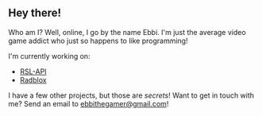 ## Hey there!
Who am I? Well, online, I go by the name Ebbi.
I'm just the average video game addict who just so happens to like programming!

I'm currently working on:
  - [RSL-API](https://github.com/ebbithegamer/RSL-API)
  - [Radblox](https://radbloxx.000webhostapp.com)

I have a few other projects, but those are *secrets*!
Want to get in touch with me? Send an email to ebbithegamer@gmail.com!
